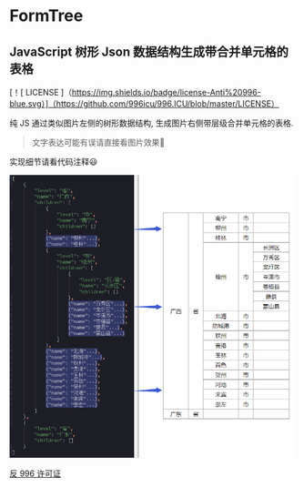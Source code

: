 # FormTree

## JavaScript 树形 Json 数据结构生成带合并单元格的表格

[！[ LICENSE ]（https://img.shields.io/badge/license-Anti%20996-blue.svg）]（https://github.com/996icu/996.ICU/blob/master/LICENSE）

纯 JS 通过类似图片左侧的树形数据结构, 生成图片右侧带层级合并单元格的表格.  

>文字表达可能有误请直接看图片效果🙊  

实现细节请看代码注释😃

![demo](./img/demo.png)

[反 996 许可证](LICENSE)
